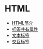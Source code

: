 # HTML

- [HTML简介](./00-intro.md)
- [标签共有属性](./01-common-attr.md)
- [文本标签](./02-text-tags.md)
- [交互标签](03-interactive-tags.md)
